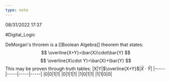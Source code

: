 ```yaml
---
type: note
---
```

08/31/2022 17:37

  #Digital_Logic 

DeMorgan's throrem is a [[Boolean Algebra]] theorem that states:
$$
\overline{X+Y}=\bar{X}\cdot\bar{Y}
$$
$$
\overline{X\cdot Y}=\bar{X}+\bar{Y}
$$
This may be proven through truth tables:
|X|Y|$\overline{X+Y}$|$\bar{X}\cdot\bar{Y}$|
|-----|-----|-----|-----|
|0|0|1|1|
|0|1|1|1|
|1|0|1|1|
|1|1|0|0|

